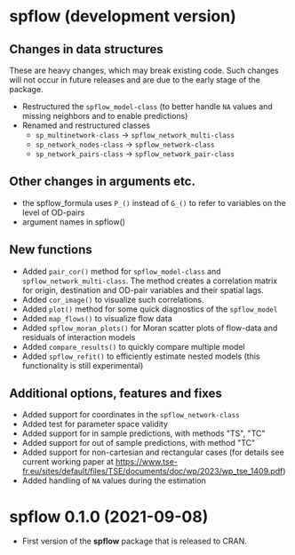 # spflow (development version)

## Changes in data structures

These are heavy changes, which may break existing code.
Such changes will not occur in future releases and are due to the early stage of the package.

* Restructured the `spflow_model-class` (to better handle `NA` values and missing neighbors and to enable predictions)
* Renamed and restructured classes
  * `sp_multinetwork-class` -> `spflow_network_multi-class`
  * `sp_network_nodes-class` -> `spflow_network-class`
  * `sp_network_pairs-class` -> `spflow_network_pair-class`

## Other changes in arguments etc.

* the spflow_formula uses `P_()` instead of `G_()` to refer to variables on the level of OD-pairs
* argument names in spflow()

## New functions

* Added `pair_cor()` method for `spflow_model-class` and `spflow_network_multi-class`. The method creates a correlation matrix for origin, destination and OD-pair variables and their spatial lags.
* Added `cor_image()` to visualize such correlations.
* Added `plot()` method for some quick diagnostics of the `spflow_model`
* Added `map_flows()` to visualize flow data
* Added `spflow_moran_plots()` for Moran scatter plots of flow-data and residuals of interaction models 
* Added `compare_results()` to quickly compare multiple model
* Added `spflow_refit()` to efficiently estimate nested models (this functionality is still experimental)

## Additional options, features and fixes

* Added support for coordinates in the `spflow_network-class`
* Added test for parameter space validity
* Added support for in sample predictions, with methods "TS", "TC"
* Added support for out of sample predictions, with method "TC"
* Added support for non-cartesian and rectangular cases (for details see current working paper at <https://www.tse-fr.eu/sites/default/files/TSE/documents/doc/wp/2023/wp_tse_1409.pdf>)
* Added handling of `NA` values during the estimation


# spflow 0.1.0 (2021-09-08)

* First version of the **spflow** package that is released to CRAN.
